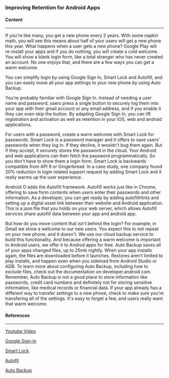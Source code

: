 ### Improving Retention for Android Apps

#### Content
***
If you're like many, you get a new phone every 2 years. With some napkin math,
you will see this means about half of your users will get a new phone this
year. What happens when a user gets a new phone? Google Play will re-install
your apps and if you do nothing, you will create a cold welcome. You will show
a blank login form, like a total stranger who has never created an account. No
one enjoys that, and there are a few ways you can get a warm welcome.

You can simplify login by using Google Sign In, Smart Lock and Autofill, and
you can easily move all your app settings to your new phone by using Auto
Backup.

You're probably familiar with Google Sign In. Instead of needing a user name
and password, users press a single button to securely log them into your app
with their gmail account or any email address, and if you enable it they can
even skip the button. By adapting Google Sign In, you can lift registration
and activation as well as retention in your IOS, web and android applications.

For users with a password, create a warm welcome with Smart Lock for
passwords. Smart Lock is a password manager and it offers to save users'
passwords when they log in. If they decline, it wouldn't bug them again. But
if they accept, it securely stores the password in the cloud. Your Android and
web applications can then fetch the password programmatically. So you don't
have to show them a login form. Smart Lock is backwards compatible from API 9
or Gingerbread. In a case study, one company found 20% reduction in login
related support request by adding Smart Lock and it really warms up the user
experience.

Android O adds the Autofill framework. Autofill works just like in Chrome,
offering to save form contents when users enter their passwords and other
information. As a developer, you can get ready by adding autofillHints and
setting up a digital asset link between their website and Android application.
This is a json file that you holds on your web server, which allows Autofill
services share autofill data between your app and android app.

But how do you move content that isn't behind the login? For example, in Gmail
we show a welcome to our new users. You expect this to not repeat on your new
phone, and it doesn't. We use our cloud backup service to build this
functionality. And because offering a warm welcome is important to Android
users, we offer it to Androd apps for free. Auto Backup saves all of your apps
changed files, up to 25mb nightly. When your app installs again, the files are
downloaded before it launches. Restores aren't limited to play installs, and happen even when you sideload from Android Studio or ADB. To learn more about configuring Auto Backup, including how to exclude files, check out the documentation on developer.android.com. Remember, Auto Backup is not a good place to store information like passwords, credit card numbers and definitely not for storing sensitive information, like medical records or financial data. If your app already has a different way to transfer settings to a new phone, check to make sure you're transfering all of the settings. It's easy to forget a few, and users really want that warm welcome.

#### References
***
[Youtube Video](https://www.youtube.com/watch?v=t3q4hEXcosY)

[Google Sign-in](https://goo.gl/GbfqgP)

[Smart Lock](https://developers.google.com/identity/smartlock-passwords/android/)

[Autofil](https://goo.gl/nZuPgM)

[Auto Backup](https://goo.gl/ekwCGY)